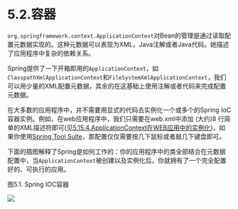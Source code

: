# 5.2.容器

`org.springframework.context.ApplicationContext`对Bean的管理是通过读取配置元数据实现的。这种元数据可以表现为XML，Java注解或者Java代码。她描述了应用程序中复杂的依赖关系。

Spring提供了一下开箱即用的`ApplicationContext`，如`ClasspathXmlApplicationContext`和`FileSystemXmlApplicationContext`，我们可以用少量的XML配置元数据，其余的在这基础上使用注解或者代码来完成配置元数据。

在大多数的应用程序中，并不需要用显式的代码去实例化一个或多个的Spring IoC容器实例。例如，在web应用程序中，我们只需要在web.xml中添加 (大约)8 行简单的XML描述符即可(见[5.15.4.ApplicationContext在WEB应用中的实例化]())，如果你使用[Spring Tool Suite](https://spring.io/tools/sts)，那配置仅仅需要按几下鼠标或者敲几下键盘即可。

下面的插图解释了Spring是如何工作的：你的应用程序中的类全部结合在元数据配置中，当`ApplicationContext`被创建以及实例化后，你就拥有了一个完全配置好的、可执行的应用。

图5.1. Spring IOC容器

![](http://docs.spring.io/spring/docs/current/spring-framework-reference/htmlsingle/images/container-magic.png)
